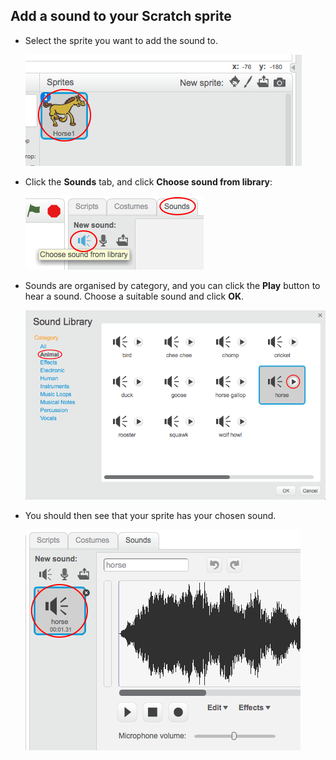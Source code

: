 ## Add a sound to your Scratch sprite

+ Select the sprite you want to add the sound to.

	![screenshot](images/sprite-select.png)

+ Click the __Sounds__ tab, and click __Choose sound from library__:

	![screenshot](images/import-sound.png)

+ Sounds are organised by category, and you can click the __Play__ button to hear a sound. Choose a suitable sound and click __OK__.

	![screenshot](images/choose-sound.png)

+ You should then see that your sprite has your chosen sound.

	![screenshot](images/sound-imported.png)
